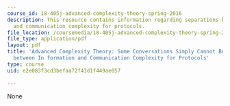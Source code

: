 ```yaml
---
course_id: 18-405j-advanced-complexity-theory-spring-2016
description: This resource contains information regarding separations between information
  and communication complexity for protocols.
file_location: /coursemedia/18-405j-advanced-complexity-theory-spring-2016/e2e083f3cd3befaa72f43d1f449ae057_MIT18_405JS16_Protocols.pdf
file_type: application/pdf
layout: pdf
title: 'Advanced Complexity Theory: Some Conversations Simply Cannot Be Concise: Separations
  between In formation and Communication Complexity for Protocols'
type: course
uid: e2e083f3cd3befaa72f43d1f449ae057

---
```

None